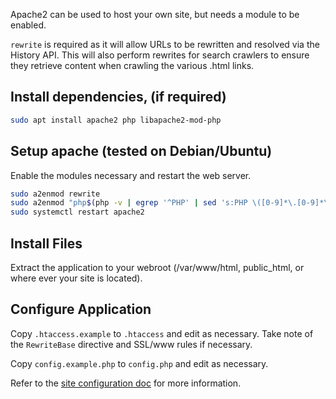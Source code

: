 Apache2 can be used to host your own site, but needs a module to be enabled.

`rewrite` is required as it will allow URLs to be rewritten and resolved via the History API. 
This will also perform rewrites for search crawlers to ensure they retrieve content 
when crawling the various .html links.


## Install dependencies, (if required)

```bash
sudo apt install apache2 php libapache2-mod-php
```


## Setup apache (tested on Debian/Ubuntu)

Enable the modules necessary and restart the web server.

```bash
sudo a2enmod rewrite
sudo a2enmod "php$(php -v | egrep '^PHP' | sed 's:PHP \([0-9]*\.[0-9]*\).*:\1:')"
sudo systemctl restart apache2
```


## Install Files

Extract the application to your webroot 
(/var/www/html, public_html, or where ever your site is located).


## Configure Application

Copy `.htaccess.example` to `.htaccess` and edit as necessary.
Take note of the `RewriteBase` directive and SSL/www rules if necessary.

Copy `config.example.php` to `config.php` and edit as necessary.

Refer to the [site configuration doc](site-configuration.md) for more information.
